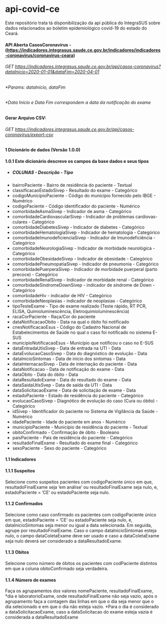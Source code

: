 # api-covid-ce 
Este repositório trata tá disponibilização da api pública do IntegraSUS sobre dados relacionados ao boletim epidemiológico covid-19 do estado do Ceará.

#### API Aberta CasosCoronavirus - (https://indicadores.integrasus.saude.ce.gov.br/indicadores/indicadores-coronavirus/coronavirus-ceara)
###### GET  https://indicadores.integrasus.saude.ce.gov.br/api/casos-coronavirus?dataInicio=2020-01-01&dataFim=2020-04-01
###### *Params: dataInicio, dataFim
###### *Data Inicio e Data Fim correspondem a data da notificação do exame

#### Gerar Arquivo CSV:
###### GET  https://indicadores.integrasus.saude.ce.gov.br/api/casos-coronavirus/export-csv

#### 1 Dicionário de dados (Versão 1.0.0)
#### 1.0.1 Este dicionário descreve os campos da base dados e seus tipos
- ##### COLUNAS - Descrição - Tipo
-  bairroPaciente - Bairro de residência do paciente - Textual
-  classificacaoEstadoSivep - Resultado do exame - Categórico
-  codigoMunicipioPaciente - Código do município fornecido pelo IBGE - Numérico
-  codigoPaciente - Código identificador do paciente - Numérico
-  comorbidadeAsmaSivep - Indicador de asma - Categórico
-  comorbidadeCardiovascularSivep - Indicador de problemas cardiovas- culares - Categórico
-  comorbidadeDiabetesSivep - Indicador de diabetes - Categórico
-  comorbidadeHematologiaSivep - Indicador de hematologia - Categórico
-  comorbidadeImunodeficienciaSivep - Indicador de Imunodeficiência - Categórico
-  comorbidadeNeurologiaSivep - Indicador de morbidade neurológica - Categórico
-  comorbidadeObesidadeSivep - Indicador de obesidade - Categórico
-  comorbidadePneumopatiaSivep - Indicador de pneumonia - Categórico
-  comorbidadePuerperaSivep - Indicador de morbidade puerperal (parto precoce) - Categórico
-  comorbidadeRenalSivep - Indicador de morbidade renal - Categórico
-  comorbidadeSindromeDownSivep - indicador de síndrome de Down - Categórico
-  comorbidadeHiv - indicador de HIV - Categórico
-  comorbidadeNeoplasias - indicador de neoplasias - Categórico
-  tipoTesteExame - Tipo de exame realizado (Teste rápido, RT PCR, ELISA, Quimioluminescência, Eletroquimioluminescência)
-  racaCorPaciente - Raça/Cor do paciente
-  dataNotificacaoObito - Data na qual o óbito foi notificado
-  cnesNotificacaoEsus - Código do Cadastro Nacional de Estabelecimentos de Saúde no qual o caso foi notificado no sistema E-SUS
-  municipioNotificacaoEsus - Município que notificou o caso no E-SUS
-  dataEntradaUtisSvep - Data de entrada na UTI - Data
-  dataEvolucaoCasoSivep - Data do diagnóstico de evolução - Data
-  dataInicioSintomas - Data de início dos sintomas - Data
-  dataInternacaoSivep - Data de internação do paciente - Data
-  dataNotificacao - Data de notificação do exame - Data
-  dataObito - Data do óbito - Data
-  dataResultadoExame - Data do resultado do exame - Data
-  dataSaidaUtisSvep - Data de saída da UTI - Data
-  dataSolicitacaoExame - Data de solicitação de exame - Data
-  estadoPaciente - Estado de residência do paciente - Categórico
-  evolucaoCasoSivep - Diagnótico de evolução do caso (Cura ou óbito) - Categórico
-  idSivep - Identificador do paciente no Sistema de Vigilância da Saúde - Numérico
-  idadePaciente - Idade do paciente em anos - Numérico
-  municipioPaciente - Município de residência do paciente - Textual
-  obitoConfirmado - Confirmação de óbito - Booleano
-  paisPaciente - País de residência do paciente - Categórico
-  resultadoFinalExame - Resultado do exame final - Categórico
-  sexoPaciente - Sexo do paciente - Categórico

#### 1.1 Indicadores
#### 1.1.1 Suspeitos
Selecione como suspeitos pacientes com codigoPaciente único em que, resultadoFinalExame
seja ‘em análise’ ou resultadoFinalExame seja nulo, e, estadoPaciente = ’CE’ ou
estadoPaciente seja nulo.

#### 1.1.2 Confirmados
Selecione como caso confirmado os pacientes com codigoPaciente único em que,
estadoPaciente = ’CE’ ou estadoPaciente seja nulo, e, dataInicioSintomas seja menor ou igual a
data selecionada. Em seguida, agrupe por resultadoFinalExame. Caso o campo
dataInicioSintomas esteja nulo, o campo dataColetaExame deve ser usado e caso a
dataColetaExame seja nulo deverá ser considerado a dataResultadoExame.

#### 1.1.3 ́Obitos
Selecione como número de óbitos os pacientes com codPaciente distintos em que a coluna
obitoConfirmado seja verdadeira.

#### 1.1.4 Número de exames
Faça os agrupamentos dos valores nomePaciente, resultadoFinalExame, *dia e
laboratorioExame, onde resultadoFinalExame não seja vazio, após o agrupamento faça a
contagem das linhas em que o dia seja menor que o dia selecionado e em que o dia não esteja
vazio.
*Para o dia é considerado a dataSolicitacaoExame, caso a dataSolicitacao do exame esteja
vazia é considerada a dataResultadoExame

